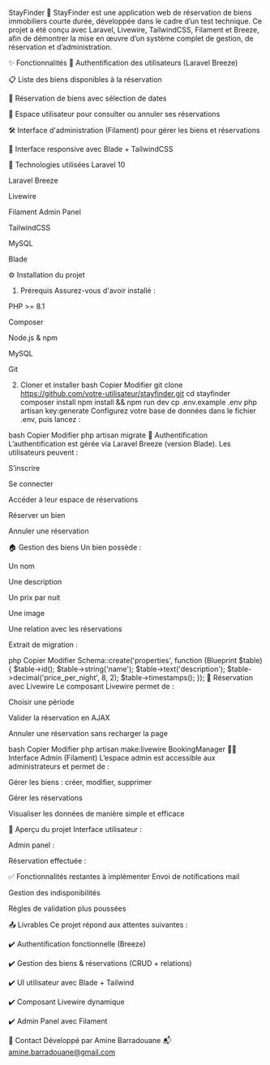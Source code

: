 StayFinder 🏡
StayFinder est une application web de réservation de biens immobiliers courte durée, développée dans le cadre d’un test technique. Ce projet a été conçu avec Laravel, Livewire, TailwindCSS, Filament et Breeze, afin de démontrer la mise en œuvre d’un système complet de gestion, de réservation et d’administration.

✨ Fonctionnalités
🔐 Authentification des utilisateurs (Laravel Breeze)

📋 Liste des biens disponibles à la réservation

📅 Réservation de biens avec sélection de dates

👤 Espace utilisateur pour consulter ou annuler ses réservations

🛠️ Interface d'administration (Filament) pour gérer les biens et réservations

🎨 Interface responsive avec Blade + TailwindCSS

🚀 Technologies utilisées
Laravel 10

Laravel Breeze

Livewire

Filament Admin Panel

TailwindCSS

MySQL

Blade

⚙️ Installation du projet
1. Prérequis
Assurez-vous d'avoir installé :

PHP >= 8.1

Composer

Node.js & npm

MySQL

Git

2. Cloner et installer
bash
Copier
Modifier
git clone https://github.com/votre-utilisateur/stayfinder.git
cd stayfinder
composer install
npm install && npm run dev
cp .env.example .env
php artisan key:generate
Configurez votre base de données dans le fichier .env, puis lancez :

bash
Copier
Modifier
php artisan migrate
🔐 Authentification
L’authentification est gérée via Laravel Breeze (version Blade). Les utilisateurs peuvent :

S’inscrire

Se connecter

Accéder à leur espace de réservations

Réserver un bien

Annuler une réservation

🏠 Gestion des biens
Un bien possède :

Un nom

Une description

Un prix par nuit

Une image

Une relation avec les réservations

Extrait de migration :

php
Copier
Modifier
Schema::create('properties', function (Blueprint $table) {
    $table->id();
    $table->string('name');
    $table->text('description');
    $table->decimal('price_per_night', 8, 2);
    $table->timestamps();
});
📆 Réservation avec Livewire
Le composant Livewire permet de :

Choisir une période

Valider la réservation en AJAX

Annuler une réservation sans recharger la page

bash
Copier
Modifier
php artisan make:livewire BookingManager
🧑‍💼 Interface Admin (Filament)
L’espace admin est accessible aux administrateurs et permet de :

Gérer les biens : créer, modifier, supprimer

Gérer les réservations

Visualiser les données de manière simple et efficace

📸 Aperçu du projet
Interface utilisateur :

Admin panel :

Réservation effectuée :

✅ Fonctionnalités restantes à implémenter
Envoi de notifications mail

Gestion des indisponibilités

Règles de validation plus poussées

📤 Livrables
Ce projet répond aux attentes suivantes :

✔️ Authentification fonctionnelle (Breeze)

✔️ Gestion des biens & réservations (CRUD + relations)

✔️ UI utilisateur avec Blade + Tailwind

✔️ Composant Livewire dynamique

✔️ Admin Panel avec Filament

📧 Contact
Développé par Amine Barradouane
📬 amine.barradouane@gmail.com


